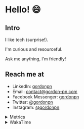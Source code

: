 # Hello! 😄

## Intro

I like tech (surprise!).

I'm curious and resourceful.

Ask me anything, I'm friendly!

## Reach me at

- LinkedIn: [gordonpn](https://www.linkedin.com/in/gordonpn/)
- Email: [contact@gordon-pn.com](mailto:contact@gordon-pn.com)
- Facebook Messenger: [gordonpn](https://www.messenger.com/t/Gordonpn)
- Twitter: [@gordonpn](https://twitter.com/Gordonpn)
- Instagram: [@gordonpn](https://www.instagram.com/gordonpn/)

<details>
  <summary>Metrics</summary>

  <img align="center" src="https://github.com/gordonpn/gordonpn/blob/master/github-metrics.svg" alt="GitHub Metrics">

</details>

<details>
  <summary>WakaTime</summary>

  <!--START_SECTION:waka-->
**I'm an Early 🐤** 

```text
🌞 Morning      148 commits       █████░░░░░░░░░░░░░░░░░░░░   20.36 % 
🌆 Daytime      276 commits       █████████░░░░░░░░░░░░░░░░   37.96 % 
🌃 Evening      265 commits       █████████░░░░░░░░░░░░░░░░   36.45 % 
🌙 Night         38 commits       █░░░░░░░░░░░░░░░░░░░░░░░░   05.23 % 

```
📅 **I'm Most Productive on Wednesday** 

```text
Monday         111 commits       ███░░░░░░░░░░░░░░░░░░░░░░   15.27 % 
Tuesday         94 commits       ███░░░░░░░░░░░░░░░░░░░░░░   12.93 % 
Wednesday      154 commits       █████░░░░░░░░░░░░░░░░░░░░   21.18 % 
Thursday        96 commits       ███░░░░░░░░░░░░░░░░░░░░░░   13.20 % 
Friday          93 commits       ███░░░░░░░░░░░░░░░░░░░░░░   12.79 % 
Saturday        63 commits       ██░░░░░░░░░░░░░░░░░░░░░░░   08.67 % 
Sunday         116 commits       ████░░░░░░░░░░░░░░░░░░░░░   15.96 % 

```


📊 **This Week I Spent My Time On** 

```text
💬 Programming Languages: 
Java                     13 hrs 34 mins      ██████████████████░░░░░░░   75.15 % 
Brazil Dependency Config 1 hr 40 mins        ██░░░░░░░░░░░░░░░░░░░░░░░   09.25 % 
Other                    38 mins             █░░░░░░░░░░░░░░░░░░░░░░░░   03.53 % 
ERB                      37 mins             ░░░░░░░░░░░░░░░░░░░░░░░░░   03.49 % 
Ruby                     27 mins             ░░░░░░░░░░░░░░░░░░░░░░░░░   02.49 % 

🔥 Editors: 
IntelliJ                 16 hrs 28 mins      ██████████████████████░░░   91.20 % 
VS Code                  1 hr 35 mins        ██░░░░░░░░░░░░░░░░░░░░░░░   08.80 % 

```


 Last Updated on 08/02/2023 16:28:00 UTC
<!--END_SECTION:waka-->
</details>
